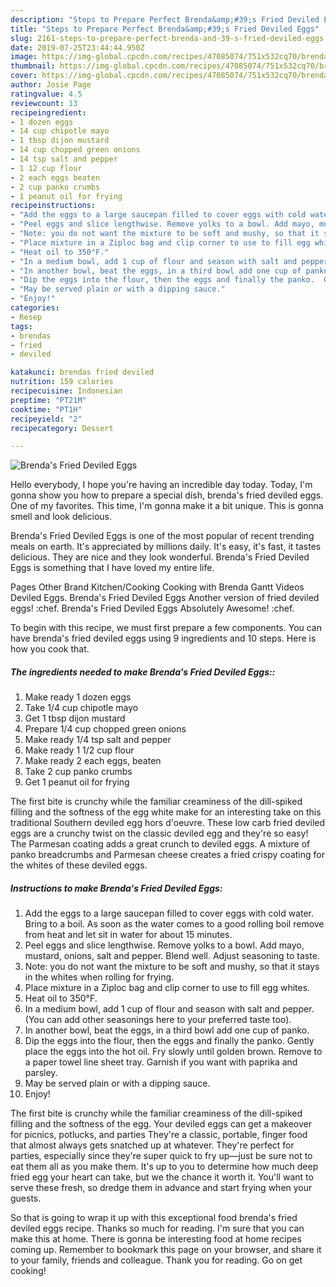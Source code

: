 ```yaml
---
description: "Steps to Prepare Perfect Brenda&amp;#39;s Fried Deviled Eggs"
title: "Steps to Prepare Perfect Brenda&amp;#39;s Fried Deviled Eggs"
slug: 2161-steps-to-prepare-perfect-brenda-and-39-s-fried-deviled-eggs
date: 2019-07-25T23:44:44.950Z
image: https://img-global.cpcdn.com/recipes/47085074/751x532cq70/brendas-fried-deviled-eggs-recipe-main-photo.jpg
thumbnail: https://img-global.cpcdn.com/recipes/47085074/751x532cq70/brendas-fried-deviled-eggs-recipe-main-photo.jpg
cover: https://img-global.cpcdn.com/recipes/47085074/751x532cq70/brendas-fried-deviled-eggs-recipe-main-photo.jpg
author: Josie Page
ratingvalue: 4.5
reviewcount: 13
recipeingredient:
- 1 dozen eggs
- 14 cup chipotle mayo
- 1 tbsp dijon mustard
- 14 cup chopped green onions
- 14 tsp salt and pepper
- 1 12 cup flour
- 2 each eggs beaten
- 2 cup panko crumbs
- 1 peanut oil for frying
recipeinstructions:
- "Add the eggs to a large saucepan filled to cover eggs with cold water.  Bring to a boil. As soon as the water comes to a good rolling boil remove from heat and let sit in water for about 15 minutes."
- "Peel eggs and slice lengthwise. Remove yolks to a bowl. Add mayo, mustard, onions, salt and pepper.  Blend well. Adjust seasoning to taste."
- "Note: you do not want the mixture to be soft and mushy, so that it stays in the whites when rolling for frying."
- "Place mixture in a Ziploc bag and clip corner to use to fill egg whites."
- "Heat oil to 350°F."
- "In a medium bowl, add 1 cup of flour and season with salt and pepper. (You can add other seasonings here to your preferred taste too)."
- "In another bowl, beat the eggs, in a third bowl add one cup of panko."
- "Dip the eggs into the flour, then the eggs and finally the panko.  Gently place the eggs into the hot oil. Fry slowly until golden brown.  Remove to a paper towel line sheet tray.  Garnish if you want with paprika and parsley."
- "May be served plain or with a dipping sauce."
- "Enjoy!"
categories:
- Resep
tags:
- brendas
- fried
- deviled

katakunci: brendas fried deviled
nutrition: 159 calories
recipecuisine: Indonesian
preptime: "PT21M"
cooktime: "PT1H"
recipeyield: "2"
recipecategory: Dessert

---
```



![Brenda&#39;s Fried Deviled Eggs](https://img-global.cpcdn.com/recipes/47085074/751x532cq70/brendas-fried-deviled-eggs-recipe-main-photo.jpg)

Hello everybody, I hope you're having an incredible day today. Today, I'm gonna show you how to prepare a special dish, brenda&#39;s fried deviled eggs. One of my favorites. This time, I'm gonna make it a bit unique. This is gonna smell and look delicious.

Brenda&#39;s Fried Deviled Eggs is one of the most popular of recent trending meals on earth. It's appreciated by millions daily. It's easy, it's fast, it tastes delicious. They are nice and they look wonderful. Brenda&#39;s Fried Deviled Eggs is something that I have loved my entire life.

Pages Other Brand Kitchen/Cooking Cooking with Brenda Gantt Videos Deviled Eggs. Brenda&#39;s Fried Deviled Eggs Another version of fried deviled eggs! :chef. Brenda&#39;s Fried Deviled Eggs Absolutely Awesome! :chef.


To begin with this recipe, we must first prepare a few components. You can have brenda&#39;s fried deviled eggs using 9 ingredients and 10 steps. Here is how you cook that.

##### The ingredients needed to make Brenda&#39;s Fried Deviled Eggs::

1. Make ready 1 dozen eggs
1. Take 1/4 cup chipotle mayo
1. Get 1 tbsp dijon mustard
1. Prepare 1/4 cup chopped green onions
1. Make ready 1/4 tsp salt and pepper
1. Make ready 1 1/2 cup flour
1. Make ready 2 each eggs, beaten
1. Take 2 cup panko crumbs
1. Get 1 peanut oil for frying


The first bite is crunchy while the familiar creaminess of the dill-spiked filling and the softness of the egg white make for an interesting take on this traditional Southern deviled egg hors d&#39;oeuvre. These low carb fried deviled eggs are a crunchy twist on the classic deviled egg and they&#39;re so easy! The Parmesan coating adds a great crunch to deviled eggs. A mixture of panko breadcrumbs and Parmesan cheese creates a fried crispy coating for the whites of these deviled eggs. 

##### Instructions to make Brenda&#39;s Fried Deviled Eggs:

1. Add the eggs to a large saucepan filled to cover eggs with cold water.  Bring to a boil. As soon as the water comes to a good rolling boil remove from heat and let sit in water for about 15 minutes.
1. Peel eggs and slice lengthwise. Remove yolks to a bowl. Add mayo, mustard, onions, salt and pepper.  Blend well. Adjust seasoning to taste.
1. Note: you do not want the mixture to be soft and mushy, so that it stays in the whites when rolling for frying.
1. Place mixture in a Ziploc bag and clip corner to use to fill egg whites.
1. Heat oil to 350°F.
1. In a medium bowl, add 1 cup of flour and season with salt and pepper. (You can add other seasonings here to your preferred taste too).
1. In another bowl, beat the eggs, in a third bowl add one cup of panko.
1. Dip the eggs into the flour, then the eggs and finally the panko.  Gently place the eggs into the hot oil. Fry slowly until golden brown.  Remove to a paper towel line sheet tray.  Garnish if you want with paprika and parsley.
1. May be served plain or with a dipping sauce.
1. Enjoy!


The first bite is crunchy while the familiar creaminess of the dill-spiked filling and the softness of the egg. Your deviled eggs can get a makeover for picnics, potlucks, and parties They&#39;re a classic, portable, finger food that almost always gets snatched up at whatever. They&#39;re perfect for parties, especially since they&#39;re super quick to fry up—just be sure not to eat them all as you make them. It&#39;s up to you to determine how much deep fried egg your heart can take, but we the chance it worth it. You&#39;ll want to serve these fresh, so dredge them in advance and start frying when your guests. 

So that is going to wrap it up with this exceptional food brenda&#39;s fried deviled eggs recipe. Thanks so much for reading. I'm sure that you can make this at home. There is gonna be interesting food at home recipes coming up. Remember to bookmark this page on your browser, and share it to your family, friends and colleague. Thank you for reading. Go on get cooking!
